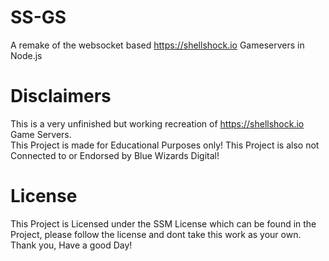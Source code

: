 # SS-GS
A remake of the websocket based https://shellshock.io Gameservers in Node.js

# Disclaimers
This is a very unfinished but working recreation of https://shellshock.io Game Servers.
<br>
This Project is made for Educational Purposes only! This Project is also not Connected to or Endorsed by Blue Wizards Digital!

# License
This Project is Licensed under the SSM License which can be found in the Project, please follow the license and dont take this work as your own.
<br>
Thank you, Have a good Day!
